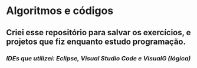 # Algoritmos e códigos 
## Criei esse repositório para salvar os exercícios, e projetos que fiz enquanto estudo programação. 
###  *IDEs que utilizei: Eclipse, Visual Studio Code e VisualG (lógica)* 

